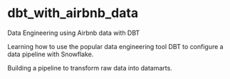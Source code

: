 # dbt_with_airbnb_data
Data Engineering using Airbnb data with DBT

Learning how to use the popular data engineering tool DBT to configure a data pipeline with Snowflake.

Building a pipeline to transform raw data into datamarts. 
